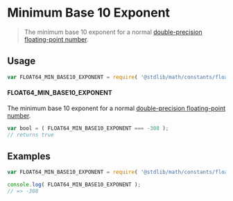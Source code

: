 # Minimum Base 10 Exponent

> The minimum base 10 exponent for a normal [double-precision floating-point number][ieee754].

<section class="usage">

## Usage

<!-- eslint-disable id-length -->

``` javascript
var FLOAT64_MIN_BASE10_EXPONENT = require( '@stdlib/math/constants/float64-min-base10-exponent' );
```

#### FLOAT64_MIN_BASE10_EXPONENT

The minimum base 10 exponent for a normal [double-precision floating-point number][ieee754].

``` javascript
var bool = ( FLOAT64_MIN_BASE10_EXPONENT === -308 );
// returns true
```

</section>

<!-- /.usage -->


<section class="examples">

## Examples

<!-- TODO: better example -->

<!-- eslint-disable id-length -->

``` javascript
var FLOAT64_MIN_BASE10_EXPONENT = require( '@stdlib/math/constants/float64-min-base10-exponent' );

console.log( FLOAT64_MIN_BASE10_EXPONENT );
// => -308
```

</section>

<!-- /.examples -->


<section class="links">

[ieee754]: https://en.wikipedia.org/wiki/IEEE_754-1985

</section>

<!-- /.links -->
